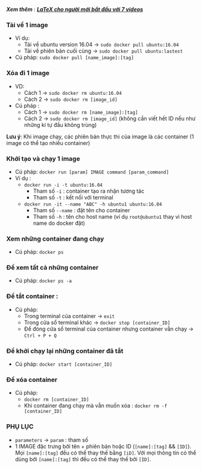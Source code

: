 ***Xem thêm*** : [***LaTeX cho người mới bắt đầu với 7 videos***](https://www.tailieubkhn.com/2021/12/latex-cho-nguoi-moi-bat-au-voi-7-videos.html)

### Tải về 1 image
- Ví dụ: 
	- Tải về ubuntu version 16.04 -> `sudo docker pull ubuntu:16.04`
	- Tải về phiên bản cuối cùng -> `sudo docker pull ubuntu:lastest`
- Cú pháp: `sudo docker pull [name_image]:[tag]`
	     
### Xóa đi 1 image
- VD: 
	- Cách 1 -> `sudo docker rm ubuntu:16.04 `
	- Cách 2 -> `sudo docker rm [image_id]`
- Cú pháp : 
	- Cách 1 -> `sudo docker rm [name_image]:[tag]`
	- Cách 2 -> `sudo docker rm [image_id]` (không cần viết hết ID nếu như những kí tự đầu không trùng)
		   
**Lưu ý**: Khi image chạy, các phiên bản thực thi của image là các container (1 image có thể tạo nhiều container)

### Khởi tạo và chạy 1 image
- Cú pháp: `docker run [param] IMAGE command [param_command]`
- Ví dụ : 
	- `docker run -i -t ubuntu:16.04`
		- Tham số `-i` : container tạo ra nhận tương tác
		- Tham số `-t` : kết nối với terminal
	- `docker run -it --name "ABC" -h ubuntu1 ubuntu:16.04`
		- Tham số `--name` : đặt tên cho container
		- Tham số `-h` : tên cho host name (ví dụ `root@ubuntu1` thay vì host name do docker đặt)

### Xem những container đang chạy 
- Cú pháp: `docker ps`
	
### Để xem tất cả những container
- Cú pháp: `docker ps -a`

### Để tắt container : 
- Cú pháp: 
	- Trong terminal của container -> `exit`
	- Trong cửa sổ terminal khác -> `docker stop [container_ID]`
	- Để đóng cửa sổ terminal của container nhưng container vẫn chạy -> `Ctrl + P + Q`

### Để khởi chạy lại những container đã tắt
- Cú pháp: `docker start [container_ID]`

### Để xóa container
- Cú pháp: 
	- `docker rm [container_ID]`
	- Khi container đang chạy mà vẫn muốn xóa : `docker rm -f [container_ID]`	

### PHỤ LỤC 
- `parameters` -> `param` : tham số
- 1 IMAGE đặc trưng bởi tên + phiên bản hoặc ID (`[name]:[tag]` && `[ID]`). Mọi `[name]:[tag]` đều có thể thay thế bằng `[iD]`. Với mọi thông tin có thể dùng bởi `[name]:[tag]` thì đều có thể thay thế bởi `[ID]`.